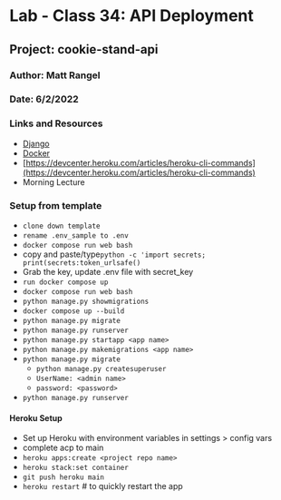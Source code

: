 # Lab - Class 34: API Deployment

## Project: cookie-stand-api

### Author: Matt Rangel

### Date: 6/2/2022

### Links and Resources

- [Django](https://www.djangoproject.com)
- [Docker](https://simpleisbetterthancomplex.com/series/2017/09/11/a-complete-beginners-guide-to-django-part-2.html)
- [https://devcenter.heroku.com/articles/heroku-cli-commands](https://devcenter.heroku.com/articles/heroku-cli-commands)
- Morning Lecture

### Setup from template

- `clone down template`
- `rename .env_sample to .env`
- `docker compose run web bash`
- copy and paste/type`python -c 'import secrets; print(secrets:token_urlsafe()`
- Grab the key, update .env file with secret_key
- `run docker compose up`
- `docker compose run web bash`
- `python manage.py showmigrations`
- `docker compose up --build`
- `python manage.py migrate`
- `python manage.py runserver`
- `python manage.py startapp <app name>`
- `python manage.py makemigrations <app name>`
- `python manage.py migrate`
  - `python manage.py createsuperuser`
  - `UserName: <admin name>`
  - `password: <password>`
- `python manage.py runserver`

#### Heroku Setup

- Set up Heroku with environment variables in settings > config vars
- complete acp to main
- `heroku apps:create <project repo name>`
- `heroku stack:set container`
- `git push heroku main`
- `heroku restart` # to quickly restart the app
